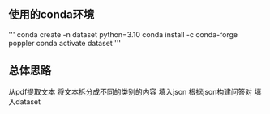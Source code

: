 ## 使用的conda环境
'''
conda create -n dataset python=3.10
conda install -c conda-forge poppler
conda activate dataset
'''

## 总体思路

从pdf提取文本
将文本拆分成不同的类别的内容
填入json
根据json构建问答对
填入dataset